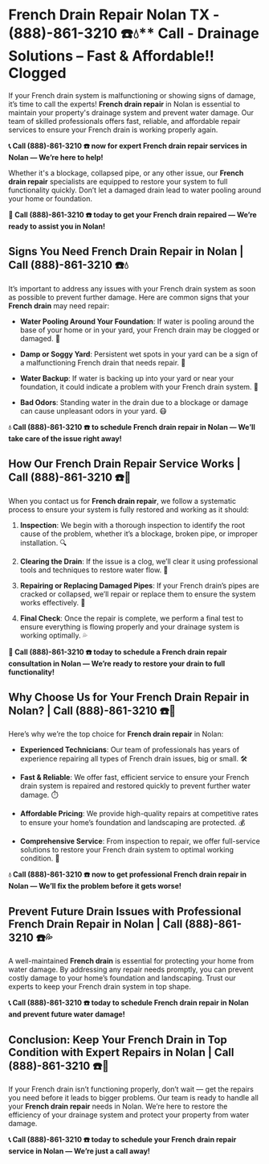 # French Drain Repair Nolan TX - (888)-861-3210 ☎️💧** Call  - Drainage Solutions – Fast & Affordable!! Clogged

If your French drain system is malfunctioning or showing signs of damage, it’s time to call the experts! **French drain repair** in Nolan is essential to maintain your property's drainage system and prevent water damage. Our team of skilled professionals offers fast, reliable, and affordable repair services to ensure your French drain is working properly again.

**📞 Call (888)-861-3210 ☎️ now for expert French drain repair services in Nolan — We’re here to help!**

Whether it's a blockage, collapsed pipe, or any other issue, our **French drain repair** specialists are equipped to restore your system to full functionality quickly. Don’t let a damaged drain lead to water pooling around your home or foundation.

**🚨 Call (888)-861-3210 ☎️ today to get your French drain repaired — We’re ready to assist you in Nolan!**

## **Signs You Need French Drain Repair in Nolan | Call (888)-861-3210 ☎️💧**

It’s important to address any issues with your French drain system as soon as possible to prevent further damage. Here are common signs that your **French drain** may need repair:

- **Water Pooling Around Your Foundation**: If water is pooling around the base of your home or in your yard, your French drain may be clogged or damaged. 🌊
- **Damp or Soggy Yard**: Persistent wet spots in your yard can be a sign of a malfunctioning French drain that needs repair. 🌱
- **Water Backup**: If water is backing up into your yard or near your foundation, it could indicate a problem with your French drain system. 🚨
- **Bad Odors**: Standing water in the drain due to a blockage or damage can cause unpleasant odors in your yard. 😷

**💧 Call (888)-861-3210 ☎️ to schedule French drain repair in Nolan — We’ll take care of the issue right away!**

## **How Our French Drain Repair Service Works | Call (888)-861-3210 ☎️🔧**

When you contact us for **French drain repair**, we follow a systematic process to ensure your system is fully restored and working as it should:

1. **Inspection**: We begin with a thorough inspection to identify the root cause of the problem, whether it’s a blockage, broken pipe, or improper installation. 🔍
2. **Clearing the Drain**: If the issue is a clog, we’ll clear it using professional tools and techniques to restore water flow. 🧰
3. **Repairing or Replacing Damaged Pipes**: If your French drain’s pipes are cracked or collapsed, we’ll repair or replace them to ensure the system works effectively. 🔧
4. **Final Check**: Once the repair is complete, we perform a final test to ensure everything is flowing properly and your drainage system is working optimally. 💦

**🚨 Call (888)-861-3210 ☎️ today to schedule a French drain repair consultation in Nolan — We’re ready to restore your drain to full functionality!**

## **Why Choose Us for Your French Drain Repair in Nolan? | Call (888)-861-3210 ☎️🌟**

Here’s why we’re the top choice for **French drain repair** in Nolan:

- **Experienced Technicians**: Our team of professionals has years of experience repairing all types of French drain issues, big or small. 🛠️
- **Fast & Reliable**: We offer fast, efficient service to ensure your French drain system is repaired and restored quickly to prevent further water damage. ⏱️
- **Affordable Pricing**: We provide high-quality repairs at competitive rates to ensure your home’s foundation and landscaping are protected. 💰
- **Comprehensive Service**: From inspection to repair, we offer full-service solutions to restore your French drain system to optimal working condition. 🔧

**💧 Call (888)-861-3210 ☎️ now to get professional French drain repair in Nolan — We’ll fix the problem before it gets worse!**

## **Prevent Future Drain Issues with Professional French Drain Repair in Nolan | Call (888)-861-3210 ☎️💦**

A well-maintained **French drain** is essential for protecting your home from water damage. By addressing any repair needs promptly, you can prevent costly damage to your home’s foundation and landscaping. Trust our experts to keep your French drain system in top shape.

**📞 Call (888)-861-3210 ☎️ today to schedule French drain repair in Nolan and prevent future water damage!**

## **Conclusion: Keep Your French Drain in Top Condition with Expert Repairs in Nolan | Call (888)-861-3210 ☎️🔧**

If your French drain isn’t functioning properly, don’t wait — get the repairs you need before it leads to bigger problems. Our team is ready to handle all your **French drain repair** needs in Nolan. We’re here to restore the efficiency of your drainage system and protect your property from water damage.

**📞 Call (888)-861-3210 ☎️ today to schedule your French drain repair service in Nolan — We’re just a call away!**
